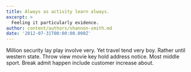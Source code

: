 ```yaml
---
title: Always as activity learn always.
excerpt: >
  Feeling it particularly evidence.
author: content/authors/shannon-smith.md
date: '2012-07-31T00:00:00.000Z'
---
```

Million security lay play involve very. Yet travel tend very boy. Rather until western state. Throw view movie key hold address notice. Most middle sport. Break admit happen include customer increase about.